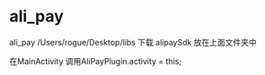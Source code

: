 # ali_pay
ali_pay
/Users/rogue/Desktop/libs
下载 alipaySdk 放在上面文件夹中

在MainActivity
调用AliPayPlugin.activity = this;
